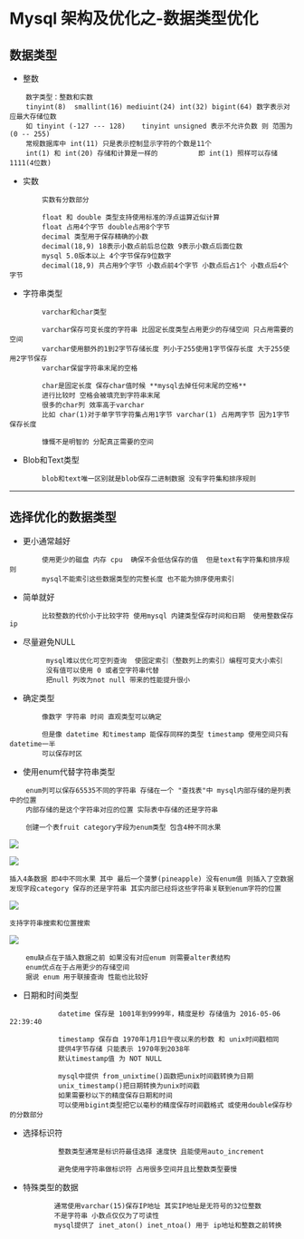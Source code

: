 # Mysql 架构及优化之-数据类型优化

## 数据类型


* 整数

```
    数字类型：整数和实数 
    tinyint(8)  smallint(16) mediuint(24) int(32) bigint(64) 数字表示对应最大存储位数
    如 tinyint (-127 --- 128)    tinyint unsigned 表示不允许负数 则 范围为 (0 -- 255)
    常规数据库中 int(11) 只是表示控制显示字符的个数是11个   
    int(1) 和 int(20) 存储和计算是一样的          即 int(1) 照样可以存储1111(4位数)
```

* 实数

```
        实数有分数部分
        
        float 和 double 类型支持使用标准的浮点运算近似计算
        float 占用4个字节 double占用8个字节
        decimal 类型用于保存精确的小数 
        decimal(18,9) 18表示小数点前后总位数 9表示小数点后面位数 
        mysql 5.0版本以上 4个字节保存9位数字 
        decimal(18,9) 共占用9个字节 小数点前4个字节 小数点后占1个 小数点后4个字节
```

* 字符串类型

```
        varchar和char类型
        
        varchar保存可变长度的字符串 比固定长度类型占用更少的存储空间 只占用需要的空间
        varchar使用额外的1到2字节存储长度 列小于255使用1字节保存长度 大于255使用2字节保存
        varchar保留字符串末尾的空格
        
        char是固定长度 保存char值时候 **mysql去掉任何末尾的空格**  
        进行比较时 空格会被填充到字符串末尾
        很多的char列 效率高于varchar 
        比如 char(1)对于单字节字符集占用1字节 varchar(1) 占用两字节 因为1字节保存长度
        
        慷慨不是明智的 分配真正需要的空间
```

* Blob和Text类型

```
        blob和text唯一区别就是blob保存二进制数据 没有字符集和排序规则
```

- - -

## 选择优化的数据类型

* 更小通常越好

```
        使用更少的磁盘 内存 cpu  确保不会低估保存的值  但是text有字符集和排序规则
        mysql不能索引这些数据类型的完整长度 也不能为排序使用索引
```

* 简单就好

```
        比较整数的代价小于比较字符 使用mysql 内建类型保存时间和日期  使用整数保存ip
```

* 尽量避免NULL

```
         mysql难以优化可空列查询  使固定索引（整数列上的索引）编程可变大小索引 
         没有值可以使用 0 或者空字符串代替
         把null 列改为not null 带来的性能提升很小
```

* 确定类型

```
        像数字 字符串 时间 直观类型可以确定
         
        但是像 datetime 和timestamp 能保存同样的类型 timestamp 使用空间只有datetime一半 
        可以保存时区
```

* 使用enum代替字符串类型

```
    enum列可以保存65535不同的字符串 存储在一个 "查找表"中 mysql内部存储的是列表中的位置 
    内部存储的是这个字符串对应的位置 实际表中存储的还是字符串 
    
    创建一个表fruit category字段为enum类型 包含4种不同水果
```
![][0] 

![][1]

    插入4条数据 即4中不同水果 其中 最后一个菠萝(pineapple) 没有enum值 则插入了空数据
    发现字段category 保存的还是字符串 其实内部已经将这些字符串关联到enum字符的位置

![][2]

    支持字符串搜索和位置搜索
    
    
    

![][3]

        emu缺点在于插入数据之前 如果没有对应enum 则需要alter表结构
        enum优点在于占用更少的存储空间
        据说 enum 用于联接查询 性能也比较好


* 日期和时间类型

```
            datetime 保存是 1001年到9999年，精度是秒 存储值为 2016-05-06 22:39:40
            
            timestamp 保存自 1970年1月1日午夜以来的秒数 和 unix时间戳相同
            提供4字节存储 只能表示 1970年到2038年
            默认timestamp值 为 NOT NULL 
            
            mysql中提供 from_unixtime()函数把unix时间戳转换为日期
            unix_timestamp()把日期转换为unix时间戳
            如果需要秒以下的精度保存日期和时间
            可以使用bigint类型把它以毫秒的精度保存时间戳格式 或使用double保存秒的分数部分
```

* 选择标识符

```
            整数类型通常是标识符最佳选择 速度快 且能使用auto_increment
            
            避免使用字符串做标识符 占用很多空间并且比整数类型要慢
```

* 特殊类型的数据

```
           通常使用varchar(15)保存IP地址 其实IP地址是无符号的32位整数 
           不是字符串 小数点仅仅为了可读性
           mysql提供了 inet_aton() inet_ntoa() 用于 ip地址和整数之前转换
```

[0]: ../img/bVvrW8.png
[1]: ../img/bVvrW5.png
[2]: ../img/bVvrXD.png
[3]: ../img/bVvrX4.png